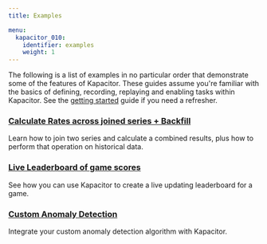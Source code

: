 ```yaml
---
title: Examples

menu:
  kapacitor_010:
    identifier: examples
    weight: 1
---
```


The following is a list of examples in no particular order that demonstrate some of the features of Kapacitor.
These guides assume you're familiar with the basics of defining, recording, replaying and enabling tasks within Kapacitor.
See the [getting started](/kapacitor/v0.10/introduction/getting_started/) guide if you need a refresher.

### [Calculate Rates across joined series + Backfill](/kapacitor/v0.10/examples/join_backfill/)

Learn how to join two series and calculate a combined results, plus how to perform that operation on historical data.

### [Live Leaderboard of game scores](/kapacitor/v0.10/examples/live_leaderboard/)

See how you can use Kapacitor to create a live updating leaderboard for a game.

### [Custom Anomaly Detection](/kapacitor/v0.10/examples/anomaly_detection/)

Integrate your custom anomaly detection algorithm with Kapacitor.
